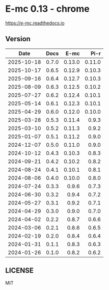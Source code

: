 # E-mc 0.13 - chrome

https://e-mc.readthedocs.io

## Version

| Date       | Docs   | E-mc    | Pi-r    |
| :--------: | -----: | ------: | ------: |
| 2025-10-18 |  0.7.0 |  0.13.0 |  0.11.0 |
| 2025-10-17 |  0.6.5 |  0.12.9 |  0.10.3 |
| 2025-09-16 |  0.6.4 |  0.12.7 |  0.10.3 |
| 2025-08-09 |  0.6.3 |  0.12.5 |  0.10.2 |
| 2025-07-27 |  0.6.2 |  0.12.4 |  0.10.1 |
| 2025-05-14 |  0.6.1 |  0.12.3 |  0.10.1 |
| 2025-04-29 |  0.6.0 |  0.12.0 |  0.10.0 |
| 2025-03-28 |  0.5.3 |  0.11.4 |   0.9.3 |
| 2025-03-10 |  0.5.2 |  0.11.3 |   0.9.2 |
| 2025-01-07 |  0.5.1 |  0.11.2 |   0.9.0 |
| 2024-12-07 |  0.5.0 |  0.11.0 |   0.9.0 |
| 2024-10-12 |  0.4.3 |  0.10.3 |   0.8.3 |
| 2024-09-21 |  0.4.2 |  0.10.2 |   0.8.2 |
| 2024-08-24 |  0.4.1 |  0.10.1 |   0.8.1 |
| 2024-08-06 |  0.4.0 |  0.10.0 |   0.8.0 |
| 2024-07-24 |  0.3.3 |   0.9.6 |   0.7.3 |
| 2024-06-30 |  0.3.2 |   0.9.4 |   0.7.2 |
| 2024-05-27 |  0.3.1 |   0.9.2 |   0.7.1 |
| 2024-04-29 |  0.3.0 |   0.9.0 |   0.7.0 |
| 2024-04-02 |  0.2.2 |   0.8.7 |   0.6.6 |
| 2024-03-06 |  0.2.1 |   0.8.6 |   0.6.5 |
| 2024-02-19 |  0.2.0 |   0.8.4 |   0.6.4 |
| 2024-01-31 |  0.1.1 |   0.8.3 |   0.6.3 |
| 2024-01-26 |  0.1.0 |   0.8.2 |   0.6.2 |

## LICENSE

MIT